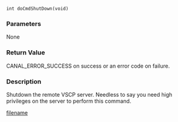 

```clike
int doCmdShutDown(void)
```

### Parameters
None

### Return Value
CANAL_ERROR_SUCCESS on success or an error code on failure. 

### Description
Shutdown the remote VSCP server. Needless to say you need high privileges on the server to perform this command. 




[filename](./bottom_copyright.md ':include')
